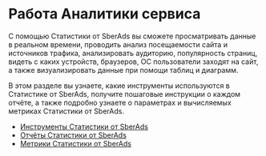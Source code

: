 # Работа Аналитики сервиса

С помощью Статистики от SberAds вы сможете просматривать данные в реальном времени, проводить анализ посещаемости сайта и источников трафика, анализировать аудиторию, популярность страниц, видеть с каких устройств, браузеров, ОС пользователи заходят на сайт, а также визуализировать данные при помощи таблиц и диаграмм.

В этом разделе вы узнаете, какие инструменты используются в Статистике от SberAds, получите пошаговые инструкции о каждом отчёте, а также подробно узнаете о параметрах и вычисляемых метриках Статистики от SberAds.

* [Инструменты Статистики от SberAds](instrumenty-analitiki/)
* [Отчёты Статистики от SberAds](otchyoty-analitiki/)
* [Метрики Статистики от SberAds](metriki-analitiki/)
